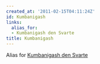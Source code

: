 ```yaml
---
created_at: '2011-02-15T04:11:24Z'
id: Kumbanigash
links:
  alias_for:
  - Kumbanigash den Svarte
title: Kumbanigash
---
```


Alias for [Kumbanigash den Svarte]

  [Kumbanigash den Svarte]: Kumbanigash_den_Svarte
